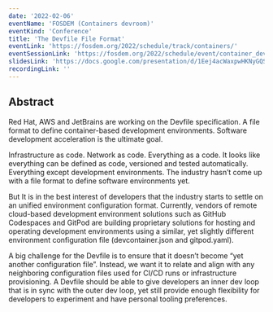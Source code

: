 ```yaml
---
date: '2022-02-06'
eventName: 'FOSDEM (Containers devroom)'
eventKind: 'Conference'
title: 'The Devfile File Format'
eventLink: 'https://fosdem.org/2022/schedule/track/containers/'
eventSessionLink: 'https://fosdem.org/2022/schedule/event/container_devfile/'
slidesLink: 'https://docs.google.com/presentation/d/1Eej4acWaxpwHKNyGQS5gInJZ3tCDsRH4skCYAIqjVhc/edit#slide=id.p'
recordingLink: ''
---
```


## Abstract

Red Hat, AWS and JetBrains are working on the Devfile specification. A file format to define container-based development environments. Software development acceleration is the ultimate goal.

Infrastructure as code. Network as code. Everything as a code. It looks like everything can be defined as code, versioned and tested automatically. Everything except development environments. The industry hasn’t come up with a file format to define software environments yet.

But It is in the best interest of developers that the industry starts to settle on an unified environment configuration format. Currently, vendors of remote cloud-based development environment solutions such as GitHub Codespaces and GitPod are building proprietary solutions for hosting and operating development environments using a similar, yet slightly different environment configuration file (devcontainer.json and gitpod.yaml).

A big challenge for the Devfile is to ensure that it doesn’t become “yet another configuration file”. Instead, we want it to relate and align with any neighboring configuration files used for CI/CD runs or infrastructure provisioning. A Devfile should be able to give developers an inner dev loop that is in sync with the outer dev loop, yet still provide enough flexibility for developers to experiment and have personal tooling preferences.